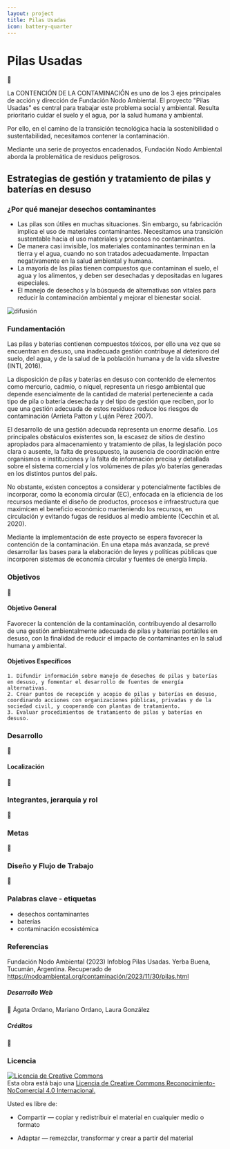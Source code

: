 ```yaml
---
layout: project
title: Pilas Usadas
icon: battery-quarter
---
```


# Pilas Usadas

:construction:

La CONTENCIÓN DE LA CONTAMINACIÓN es uno de los 3 ejes principales de acción y dirección de Fundación Nodo Ambiental. El proyecto "Pilas Usadas" es central para trabajar este problema social y ambiental. Resulta prioritario cuidar el suelo y el agua, por la salud humana y ambiental.  

Por ello, en el camino de la transición tecnológica hacia la sostenibilidad o sustentabilidad, necesitamos contener la contaminación.  

Mediante una serie de proyectos encadenados, Fundación Nodo Ambiental aborda la problemática de residuos peligrosos.

## Estrategias de gestión y tratamiento de pilas y baterías en desuso

### ¿Por qué manejar desechos contaminantes

- Las pilas son útiles en muchas situaciones. Sin embargo, su fabricación implica el uso de materiales contaminantes. Necesitamos una transición sustentable hacia el uso materiales y procesos no contaminantes.
- De manera casi invisible, los materiales contaminantes terminan en la tierra y el agua, cuando no son tratados adecuadamente. Impactan negativamente en la salud ambiental y humana.
- La mayoría de las pilas tienen compuestos que contaminan el suelo, el agua y los alimentos, y deben ser desechadas y depositadas en lugares especiales.
- El manejo de desechos y la búsqueda de alternativas son vitales para reducir la contaminación ambiental y mejorar el bienestar social.

![difusión](/assets/images/projects/pilas_sumate.png)

### Fundamentación

Las pilas y baterías contienen compuestos tóxicos, por ello una vez que se encuentran en desuso, una inadecuada gestión contribuye al deterioro del suelo, del agua, y de la salud de la población humana y de la vida silvestre (INTI, 2016).  

La disposición de pilas y baterías en desuso con contenido de elementos como mercurio, cadmio, o níquel, representa un riesgo ambiental que depende esencialmente de la cantidad de material perteneciente a cada tipo de pila o batería desechada y del tipo de gestión que reciben, por lo que una gestión adecuada de estos residuos reduce los riesgos de contaminación (Arrieta Patton y Luján Pérez 2007).

El desarrollo de una gestión adecuada representa un enorme desafío. Los principales obstáculos existentes son, la escasez de sitios de destino apropiados para almacenamiento y tratamiento de pilas, la legislación poco clara o ausente, la falta de presupuesto, la ausencia de coordinación entre organismos e instituciones y la falta de información precisa y detallada sobre el sistema comercial y los volúmenes de pilas y/o baterías generadas en los distintos puntos del país.

No obstante, existen conceptos a considerar y potencialmente factibles de incorporar, como la economía circular (EC), enfocada en la eficiencia de los recursos mediante el diseño de productos, procesos e infraestructura que maximicen el beneficio económico manteniendo los recursos, en circulación y evitando fugas de residuos al medio ambiente (Cecchin et al. 2020).

Mediante la implementación de este proyecto se espera favorecer la contención de la contaminación. En una etapa más avanzada, se prevé desarrollar las bases para la elaboración de leyes y políticas públicas que incorporen sistemas de economía circular y fuentes de energía limpia.

### Objetivos
:construction:
#### Objetivo General

Favorecer la contención de la contaminación, contribuyendo al desarrollo de una gestión ambientalmente adecuada de pilas y baterías portátiles en desuso, con la finalidad de reducir el impacto de contaminantes en la salud humana y ambiental.

#### Objetivos Específicos

    1. Difundir información sobre manejo de desechos de pilas y baterías en desuso, y fomentar el desarrollo de fuentes de energía alternativas.
    2. Crear puntos de recepción y acopio de pilas y baterías en desuso, coordinando acciones con organizaciones públicas, privadas y de la sociedad civil, y cooperando con plantas de tratamiento.
    3. Evaluar procedimientos de tratamiento de pilas y baterías en desuso.

### Desarrollo
:construction:

#### Localización
:construction:

### Integrantes, jerarquía y rol
:construction:

### Metas
:construction:

### Diseño y Flujo de Trabajo
:construction:

### Palabras clave - etiquetas

- desechos contaminantes
- baterías
- contaminación ecosistémica

### Referencias

Fundación Nodo Ambiental (2023) Infoblog Pilas Usadas. Yerba Buena, Tucumán, Argentina. Recuperado de <https://nodoambiental.org/contaminación/2023/11/30/pilas.html>


##### Desarrollo Web
:construction:
Ágata Ordano, Mariano Ordano, Laura González

##### Créditos
:construction:


### Licencia

<a rel="license" href="http://creativecommons.org/licenses/by-nc/4.0/"><img alt="Licencia de Creative Commons" style="border-width:0" src="https://licensebuttons.net/l/by-nc/4.0/88x31.png" /></a><br />Esta obra está bajo una <a rel="license" href="https://creativecommons.org/licenses/by-nc/4.0/deed.es_ES">Licencia de Creative Commons Reconocimiento-NoComercial 4.0 Internacional.</a>

Usted es libre de:

+ Compartir — copiar y redistribuir el material en cualquier medio o formato

+ Adaptar — remezclar, transformar y crear a partir del material

